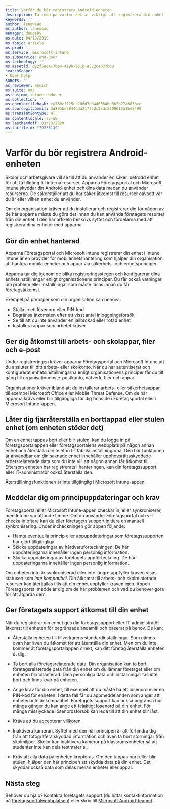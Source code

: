 ```yaml
---
title: Varför du bör registrera Android-enheten
description: Ta reda på varför det är viktigt att registrera din enhet i Intune
keywords: ''
author: lenewsad
ms.author: lanewsad
manager: dougeby
ms.date: 04/19/2019
ms.topic: article
ms.prod: ''
ms.service: microsoft-intune
ms.subservice: end-user
ms.technology: ''
ms.assetid: d22f5aea-7be4-419b-b51b-a522ca037b69
searchScope:
- User help
ROBOTS: ''
ms.reviewer: esmich
ms.suite: ems
ms.custom: intune-enduser
ms.collection: ''
ms.openlocfilehash: ea760ef125ce2d6d7d0446564be3b2b27a6038ce
ms.sourcegitcommit: 3d895be2844bda2177c2c85dc2f09612a1be5490
ms.translationtype: HT
ms.contentlocale: sv-SE
ms.lasthandoff: 03/13/2020
ms.locfileid: "79335139"
---
```

# <a name="why-enroll-your-android-device"></a>Varför du bör registrera Android-enheten  

Skolor och arbetsgivare vill se till att du använder en säker, betrodd enhet för att få tillgång till interna resurser. Apparna Företagsportal och Microsoft Intune skyddar din Android-enhet och dina data medan du använder resurserna. De säkerställer att du har säker åtkomst till resurser oavsett var du är eller vilken enhet du använder. 

Om din organisation kräver att du installerar och registrerar dig för någon av de här apparna måste du göra det innan du kan använda företagets resurser från din enhet. I den här artikeln beskrivs syftet och fördelarna med att registrera dina enheter med apparna.  

## <a name="gets-your-device-managed"></a>Gör din enhet hanterad  
 Apparna Företagsportal och Microsoft Intune registrerar din enhet i Intune.  Intune är en provider för mobilenhetshantering som hjälper din organisation att hantera mobila enheter och appar via säkerhets- och enhetsprinciper. 

Apparna tar dig igenom de olika registreringsstegen och konfigurerar dina enhetsinställningar enligt organisationens principer. Du får också varningar om problem eller inställningar som måste lösas innan du får företagsåtkomst.  

Exempel på principer som din organisation kan behöva:  
* Ställa in ett lösenord eller PIN-kod
* Begränsa åtkomsten efter ett visst antal inloggningsförsök
* Se till att du inte använder en jailbrokad eller rotad enhet
* Installera appar som arbetet kräver  

## <a name="gives-you-access-to-work-and-school-apps-work-files-and-email"></a>Ger dig åtkomst till arbets- och skolappar, filer och e-post  
Under registreringen kräver apparna Företagsportal och Microsoft Intune att du ansluter till ditt arbets- eller skolkonto.  När du har autentiserat och konfigurerat enhetsinställningarna enligt organisationens principer får du till gång till organisationens e-postkonto, nätverk, filer och appar.  

Organisationer kräver ibland att du installerar arbets- eller säkerhetsappar, till exempel Microsoft Office eller Mobile Threat Defense. Om de här apparna krävs eller blir tillgängliga för dig finns de i Företagsportal eller i Microsoft Intune-appen.

## <a name="lets-you-remotely-reset-a-lost-or-stolen-device-if-device-supports-it"></a>Låter dig fjärråterställa en borttappad eller stulen enhet (om enheten stöder det)
Om en enhet tappas bort eller blir stulen, kan du logga in på företagsportalappen eller företagsportalens webbplats på någon annan enhet och återställa din telefon till fabriksinställningarna. Den här funktionen är användbar om din saknade enhet innehåller upphovsrättsskyddade arbetsrelaterade data som du inte vill att någon annan får åtkomst till. Eftersom enheten har registrerats i hanteringen, kan din företagssupport eller IT-administratör också återställa den.  

Återställningsfunktionen är inte tillgänglig i Microsoft Intune-appen.  

## <a name="notifies-you-of-policy-updates-and-requirements"></a>Meddelar dig om principuppdateringar och krav
Företagsportal eller Microsoft Intune-appen checkar in, eller synkroniserar, med Intune var åttonde timme. Om du använder Företagsportal och vill checka in oftare kan du eller företagets support initiera en manuell synkronisering. Under incheckningen gör appen följande:  

* Hämta eventuella princip eller appuppdateringar som företagssupporten har gjort tillgängliga.  
* Skicka uppdateringar av hårdvaruförteckningen. De här uppdateringarna innehåller ingen personlig information.  
* Skicka uppdateringar av företagets appförteckning. De här uppdateringarna innehåller ingen personlig information.  

Om enheten inte är synkroniserad eller inte längre uppfyller kraven visas statusen som *Inte kompatibel*. Din åtkomst till arbets- och skolrelaterade resurser kan återkallas tills att din enhet uppfyller kraven igen. Appen Företagsportal meddelar dig om de här problemen och vad du behöver göra för att åtgärda dem.  


## <a name="permits-company-support-access-to-your-device"></a>Ger företagets support åtkomst till din enhet
När du registrerar din enhet ges din företagssupport eller IT-administratör åtkomst till enheten för begränsade ändamål och baserat på behov. De kan:  

* Återställa enheten till tillverkarens standardinställningar. Som nämns ovan har även du åtkomst för att återställa din enhet. Men om du inte kommer åt företagsportalappen direkt, kan ditt företag återställa enheten åt dig.  

* Ta bort alla företagsrelaterade data. Din organisation kan ta bort företagsrelaterade data från din enhet om du lämnar företaget eller om enheten blir ohanterad. Dina personliga data och inställningar tas inte bort och finns kvar på enheten.  

* Ange krav för din enhet, till exempel att du måste ha ett lösenord eller en PIN-kod för enheten. I detta fall får du appmeddelanden som anger att enheten inte är kompatibel. Företagets support kan också begränsa hur många gånger du kan ange ett felaktigt lösenord på din enhet. För många misslyckade lösenordsförsök kan leda till att din enhet blir låst.  

* Kräva att du accepterar villkoren.  

* Inaktivera kameran. Syftet med den här principen är att förhindra dig från att fotografera skyddad information och även ta bort störningar från skolmiljöer. Skolor kan inaktivera kameror på klassrumsenheter så att studenter inte kan dela testmaterial.  

* Kräv att alla data på enheten krypteras. Om den tappas bort eller blir stulen, hjälper den här principen att skydda data på din enhet. Det skyddar också data som delas mellan enheter eller appar. 

## <a name="next-steps"></a>Nästa steg  

Behöver du hjälp? Kontakta företagets support (du hittar kontaktinformation på [företagsportalwebbplatsen](https://go.microsoft.com/fwlink/?linkid=2010980)) eller skriv till <a href="mailto:wintunedroidfbk@microsoft.com?subject=I'm having trouble installing the Company Portal app on my Android device&body=Describe the issue you're experiencing here.">Microsoft Android-teamet</a>.
